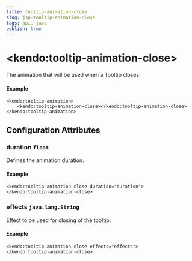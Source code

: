 ```yaml
---
title: tooltip-animation-close
slug: jsp-tooltip-animation-close
tags: api, java
publish: true
---
```


# \<kendo:tooltip-animation-close\>

The animation that will be used when a Tooltip closes.

#### Example
    <kendo:tooltip-animation>
        <kendo:tooltip-animation-close></kendo:tooltip-animation-close>
    </kendo:tooltip-animation>

## Configuration Attributes

### duration `float`

Defines the animation duration.

#### Example
    <kendo:tooltip-animation-close duration="duration">
    </kendo:tooltip-animation-close>

### effects `java.lang.String`

Effect to be used for closing of the tooltip.

#### Example
    <kendo:tooltip-animation-close effects="effects">
    </kendo:tooltip-animation-close>

